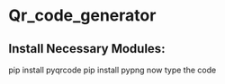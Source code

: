 # Qr_code_generator
## Install Necessary Modules:
 pip install pyqrcode
  pip install pypng 
  now type the code
